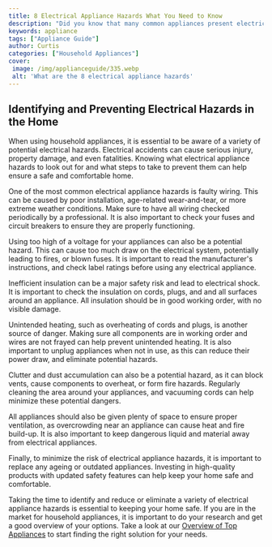 ```yaml
---
title: 8 Electrical Appliance Hazards What You Need to Know
description: "Did you know that many common appliances present electrical hazards to your home This blog post will provide 8 tips to help you identify and avoid these hazards Read on to learn what you need to know"
keywords: appliance
tags: ["Appliance Guide"]
author: Curtis
categories: ["Household Appliances"]
cover: 
 image: /img/applianceguide/335.webp
 alt: 'What are the 8 electrical appliance hazards'
---
```

## Identifying and Preventing Electrical Hazards in the Home

When using household appliances, it is essential to be aware of a variety of potential electrical hazards. Electrical accidents can cause serious injury, property damage, and even fatalities. Knowing what electrical appliance hazards to look out for and what steps to take to prevent them can help ensure a safe and comfortable home.

One of the most common electrical appliance hazards is faulty wiring. This can be caused by poor installation, age-related wear-and-tear, or more extreme weather conditions. Make sure to have all wiring checked periodically by a professional. It is also important to check your fuses and circuit breakers to ensure they are properly functioning.

Using too high of a voltage for your appliances can also be a potential hazard. This can cause too much draw on the electrical system, potentially leading to fires, or blown fuses. It is important to read the manufacturer's instructions, and check label ratings before using any electrical appliance.

Inefficient insulation can be a major safety risk and lead to electrical shock. It is important to check the insulation on cords, plugs, and and all surfaces around an appliance. All insulation should be in good working order, with no visible damage.

Unintended heating, such as overheating of cords and plugs, is another source of danger. Making sure all components are in working order and wires are not frayed can help prevent unintended heating. It is also important to unplug appliances when not in use, as this can reduce their power draw, and eliminate potential hazards.

Clutter and dust accumulation can also be a potential hazard, as it can block vents, cause components to overheat, or form fire hazards. Regularly cleaning the area around your appliances, and vacuuming cords can help minimize these potential dangers.

All appliances should also be given plenty of space to ensure proper ventilation, as overcrowding near an appliance can cause heat and fire build-up. It is also important to keep dangerous liquid and material away from electrical appliances.

Finally, to minimize the risk of electrical appliance hazards, it is important to replace any ageing or outdated appliances. Investing in high-quality products with updated safety features can help keep your home safe and comfortable.
 
Taking the time to identify and reduce or eliminate a variety of electrical appliance hazards is essential to keeping your home safe. If you are in the market for household appliances, it is important to do your research and get a good overview of your options. Take a look at our [Overview of Top Appliances](./pages/appliance-overview) to start finding the right solution for your needs.
